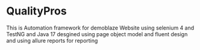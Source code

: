 # QualityPros
This is Automation framework for demoblaze Website using selenium 4 and TestNG and Java 17
desgined using page object model and fluent design and using allure reports for reporting 
